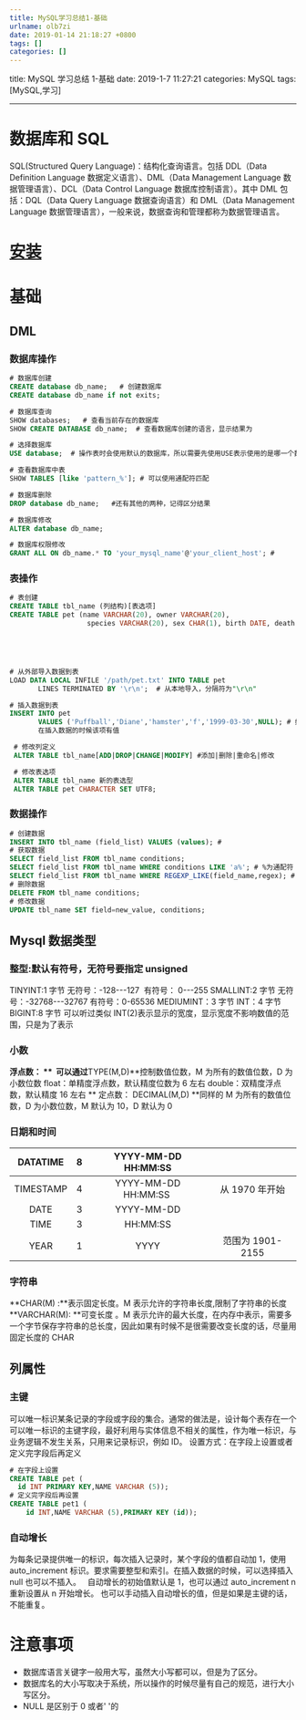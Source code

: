 ```yaml
---
title: MySQL学习总结1-基础
urlname: olb7zi
date: 2019-01-14 21:18:27 +0800
tags: []
categories: []
---
```


title: MySQL 学习总结 1-基础
date: 2019-1-7 11:27:21
categories: MySQL
tags: [MySQL,学习]

---

# 数据库和 SQL

SQL(Structured
Query Language)：结构化查询语言。包括 DDL（Data Definition Language 数据定义语言）、DML（Data Management Language 数据管理语言）、DCL（Data Control Language 数据库控制语言）。其中 DML 包括：DQL（Data Query Language 数据查询语言）和 DML（Data Management Language 数据管理语言），一般来说，数据查询和管理都称为数据管理语言。



# [安装]()

# 基础

## DML

### 数据库操作

```sql
# 数据库创建
CREATE database db_name;   # 创建数据库
CREATE database db_name if not exits;

# 数据库查询
SHOW databases;   # 查看当前存在的数据库
SHOW CREATE DATABASE db_name;  # 查看数据库创建的语言，显示结果为

# 选择数据库
USE database;  # 操作表时会使用默认的数据库，所以需要先使用USE表示使用的是哪一个数据库

# 查看数据库中表
SHOW TABLES [like 'pattern_%']; # 可以使用通配符匹配

# 数据库删除
DROP database db_name;   #还有其他的两种，记得区分结果

# 数据库修改
ALTER database db_name;

# 数据库权限修改
GRANT ALL ON db_name.* TO 'your_mysql_name'@'your_client_host'; #
```

### 表操作

```sql
# 表创建
CREATE TABLE tbl_name (列结构)[表选项]
CREATE TABLE pet (name VARCHAR(20), owner VARCHAR(20),
                   species VARCHAR(20), sex CHAR(1), birth DATE, death DATE);





# 从外部导入数据到表
LOAD DATA LOCAL INFILE '/path/pet.txt' INTO TABLE pet
       LINES TERMINATED BY '\r\n';  # 从本地导入，分隔符为"\r\n"

# 插入数据到表
INSERT INTO pet
       VALUES ('Puffball','Diane','hamster','f','1999-03-30',NULL); # 如果设置了NOT NULL，则需要
       在插入数据的时候该项有值

 # 修改列定义
 ALTER TABLE tbl_name[ADD|DROP|CHANGE|MODIFY] #添加|删除|重命名|修改

 # 修改表选项
 ALTER TABLE tbl_name 新的表选型
 ALTER TABLE pet CHARACTER SET UTF8;
```

### 数据操作

```sql
# 创建数据
INSERT INTO tbl_name (field_list) VALUES (values); #
# 获取数据
SELECT field_list FROM tbl_name conditions;
SELECT field_list FROM tbl_name WHERE conditions LIKE 'a%'; # %为通配符
SELECT field_list FROM tbl_name WHERE REGEXP_LIKE(field_name,regex); # 使用正则表达式匹配
# 删除数据
DELETE FROM tbl_name conditions;
# 修改数据
UPDATE tbl_name SET field=new_value, conditions;
```

## Mysql 数据类型

### 整型:默认有符号，无符号要指定 unsigned

TINYINT:1 字节 无符号：-128---127  有符号： 0---255
SMALLINT:2 字节 无符号：-32768---32767 有符号：0-65536
MEDIUMINT：3 字节
INT：4 字节
BIGINT:8 字节
可以听过类似 INT(2)表示显示的宽度，显示宽度不影响数值的范围，只是为了表示

### 小数

**浮点数： **  可以通过**TYPE(M,D)**控制数值位数，M 为所有的数值位数，D 为小数位数
float：单精度浮点数，默认精度位数为 6 左右
double：双精度浮点数，默认精度 16 左右
** 定点数： DECIMAL(M,D) **同样的 M 为所有的数值位数，D 为小数位数，M 默认为 10，D 默认为 0

### 日期和时间

| DATATIME  |  8  | YYYY-MM-DD HH:MM:SS  |                  |
| :-------: | :-: | :------------------: | :--------------: |
| TIMESTAMP |  4  | YYYY-MM-DD HH:MM:SS  |  从 1970 年开始  |
|   DATE    |  3  |      YYYY-MM-DD      |                  |
|   TIME    |  3  |       HH:MM:SS       |                  |
|   YEAR    |  1  |         YYYY         | 范围为 1901-2155 |

### 字符串

**CHAR(M) :**表示固定长度。M 表示允许的字符串长度,限制了字符串的长度
**VARCHAR(M): **可变长度 。M 表示允许的最大长度，在内存中表示，需要多一个字节保存字符串的总长度，因此如果有时候不是很需要改变长度的话，尽量用固定长度的 CHAR

## 列属性

### 主键

可以唯一标识某条记录的字段或字段的集合。通常的做法是，设计每个表存在一个可以唯一标识的主键字段，最好利用与实体信息不相关的属性，作为唯一标识，与业务逻辑不发生关系，只用来记录标识，例如 ID。
设置方式：在字段上设置或者定义完字段后再定义

```sql
# 在字段上设置
CREATE TABLE pet (
  id INT PRIMARY KEY,NAME VARCHAR (5));
# 定义完字段后再设置
CREATE TABLE pet1 (
	id INT,NAME VARCHAR (5),PRIMARY KEY (id));
```

### 自动增长

为每条记录提供唯一的标识，每次插入记录时，某个字段的值都自动加 1，使用 auto_increment 标识。要求需要整型和索引。在插入数据的时候，可以选择插入 null 也可以不插入。  
自动增长的初始值默认是 1，也可以通过 auto_increment n 重新设置从 n 开始增长。
也可以手动插入自动增长的值，但是如果是主键的话，不能重复。

# 注意事项

- 数据库语言关键字一般用大写，虽然大小写都可以，但是为了区分。
- 数据库名的大小写取决于系统，所以操作的时候尽量有自己的规范，进行大小写区分。
- NULL 是区别于 0 或者' '的
